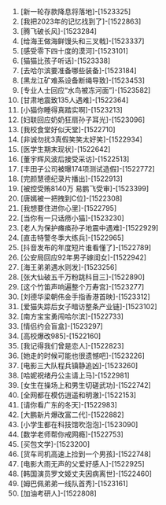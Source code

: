 
1. [新一轮存款降息将落地]-[1523325]
1. [我把2023年的记忆找到了]-[1522863]
1. [腾飞破长风]-[1523284]
1. [给海王做海鲜馒头和三叉戟]-[1523337]
1. [感受零下四十度的漠河]-[1523101]
1. [猫猫比孩子听话]-[1523338]
1. [去哈尔滨要准备哪些装备]-[1523184]
1. [黑龙江矿难系设备断绳导致]-[1523453]
1. [专业人士回应“水鸟被冻河面”]-[1523582]
1. [甘肃地震致135人遇难]-[1522364]
1. [小猫你睡得真踏实啊]-[1523213]
1. [妇联回应奶奶狂扇孙子耳光]-[1523096]
1. [我校食堂好似天堂]-[1522710]
1. [非诚勿扰3真假笑笑太好笑]-[1522934]
1. [医学生期末现状]-[1522642]
1. [董宇辉风波后接受采访]-[1522513]
1. [丰田子公司被曝174项测试造假]-[1522772]
1. [完颜慧德纪录片播出]-[1522913]
1. [被控受贿8140万 易鹏飞受审]-[1523399]
1. [唐嫣被一把拽到C位]-[1522308]
1. [我想要住进你心里]-[1522795]
1. [当你有一只话痨小猫]-[1523230]
1. [老人为保护瘫痪孙子地震中遇难]-[1522929]
1. [直击特警冬季大练兵]-[1522965]
1. [抖音发布的年度短片谁看懂了]-[1522789]
1. [公安局回应92年男子嫁闺女]-[1522942]
1. [海王弟弟遇水则发]-[1523256]
1. [张大仙破五千万粉跳科目三]-[1522890]
1. [这个竹笛声响遍整个万寿宫]-[1523277]
1. [刘德华梁朝伟金手指香港首映]-[1523312]
1. [爱猫失踪后女子暗访整条产业链]-[1523102]
1. [南方宝宝勇闯哈尔滨]-[1522733]
1. [情侣约会盲盒]-[1523297]
1. [高校爆改985]-[1522160]
1. [我记得我们曾是恋人]-[1522823]
1. [她走的时候可能也很遗憾吧]-[1523226]
1. [电影三大队程兵镇静追凶]-[1523260]
1. [哈妮祝绪丹公主请上马]-[1522981]
1. [女生在操场上和男生切磋武功]-[1522742]
1. [全网都在模仿逍遥和明澈]-[1522153]
1. [请你看广东的冬天]-[1522983]
1. [大鹏新片爆改富二代]-[1522882]
1. [小学生都在科技馆吹泡泡]-[1523090]
1. [数学老师帮你戒网瘾]-[1522753]
1. [买包文学]-[1523200]
1. [货车司机高速上捡到一个男孩​]-[1522748]
1. [电影大雨无声的父爱好感人]-[1522925]
1. [韩国演员罗文姬丈夫因病离世]-[1522460]
1. [姆巴佩弟弟一线队首秀]-[1523161]
1. [加油考研人]-[1522808]